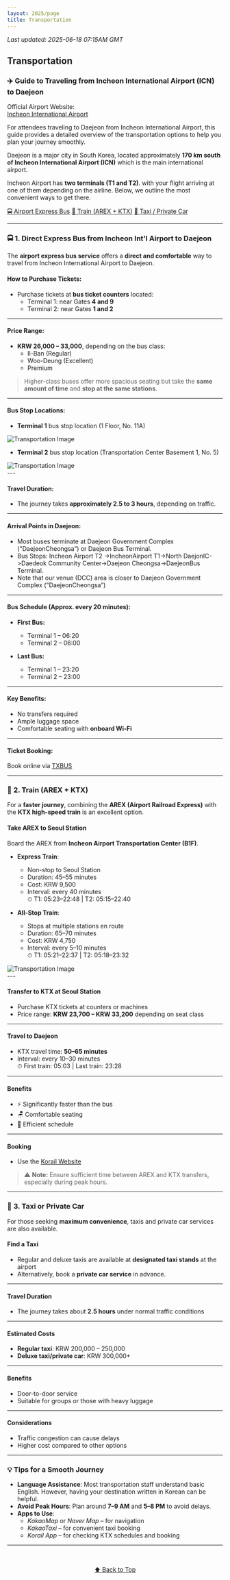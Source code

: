 ```yaml
---
layout: 2025/page
title: Transportation
---
```

*Last updated: 2025-06-18 07:15AM GMT*

<a id="top"></a>

## Transportation

### ✈️ Guide to Traveling from Incheon International Airport (ICN) to Daejeon

Official Airport Website:  
[Incheon International Airport](https://www.airport.kr/sites/ap_en/index.do)

For attendees traveling to Daejeon from Incheon International Airport, this guide provides a detailed overview of the transportation options to help you plan your journey smoothly.

Daejeon is a major city in South Korea, located approximately **170 km south of Incheon International Airport (ICN)** which is the main international airport.

Incheon Airport has **two terminals (T1 and T2)**. with your flight arriving at one of them depending on the airline. Below, we outline the most convenient ways to get there.

<div class="transport-nav">
  <a href="#express-bus" class="transport-button">🚍 Airport Express Bus</a>
  <a href="#train" class="transport-button">🚄 Train (AREX + KTX)</a>
  <a href="#taxi" class="transport-button">🚖 Taxi / Private Car</a>
</div>

---


### 🚍 <a id="express-bus"></a>1. Direct Express Bus from Incheon Int'l Airport to Daejeon

The **airport express bus service** offers a **direct and comfortable** way to travel from Incheon International Airport to Daejeon.

####  **How to Purchase Tickets:**
- Purchase tickets at **bus ticket counters** located:
  - Terminal 1: near Gates **4 and 9**
  - Terminal 2: near Gates **1 and 2**

---

####  **Price Range:**
- **KRW 26,000 – 33,000**, depending on the bus class:
  - Il-Ban (Regular)
  - Woo-Deung (Excellent)
  - Premium

> Higher-class buses offer more spacious seating but take the **same amount of time** and **stop at the same stations**.

---

####  **Bus Stop Locations:**
- **Terminal 1** bus stop location (1 Floor, No. 11A)

<div class="transportation-img-wrapper">
  <img src="{{ 'assets/2025/img/Transportation1.png' | relative_url }}" alt="Transportation Image">
</div>

- **Terminal 2** bus stop location (Transportation Center Basement 1, No. 5)

<div class="transportation-img-wrapper">
  <img src="{{ 'assets/2025/img/Transportation2.png' | relative_url }}" alt="Transportation Image">
</div>
---

####  **Travel Duration:**
- The journey takes **approximately 2.5 to 3 hours**, depending on traffic.

---

####  **Arrival Points in Daejeon:**
- Most buses terminate at Daejeon Government Complex ("DaejeonCheongsa”) or Daejeon Bus Terminal.
- Bus Stops: Incheon Airport T2 ->IncheonAirport T1->North DaejonIC->Daedeok Community Center->Daejeon Cheongsa->DaejeonBus Terminal.
- Note that our venue (DCC) area is closer to Daejeon Government Complex ("DaejeonCheongsa”)

---

####  **Bus Schedule (Approx. every 20 minutes):**
- **First Bus:**
  - Terminal 1 – 06:20  
  - Terminal 2 – 06:00

- **Last Bus:**
  - Terminal 1 – 23:20  
  - Terminal 2 – 23:00

---

####  **Key Benefits:**
- No transfers required  
- Ample luggage space  
- Comfortable seating with **onboard Wi-Fi**

---

####  **Ticket Booking:**
Book online via [TXBUS](https://intercitybuse.tmoney.co.kr/)

---

### 🚄 <a id="train"></a>2. Train (AREX + KTX)

For a **faster journey**, combining the **AREX (Airport Railroad Express)** with the **KTX high-speed train** is an excellent option.

####  **Take AREX to Seoul Station**
Board the AREX from **Incheon Airport Transportation Center (B1F)**.

- **Express Train**:
  - Non-stop to Seoul Station
  - Duration: 45–55 minutes
  - Cost: KRW 9,500
  - Interval: every 40 minutes  
    ⏱ T1: 05:23–22:48 | T2: 05:15–22:40

- **All-Stop Train**:
  - Stops at multiple stations en route
  - Duration: 65–70 minutes
  - Cost: KRW 4,750
  - Interval: every 5–10 minutes  
    ⏱ T1: 05:21–22:37 | T2: 05:18–23:32

<div class="transportation-img-wrapper">
  <img src="{{ 'assets/2025/img/Transportation3.jpg' | relative_url }}" alt="Transportation Image">
</div>
---

####  **Transfer to KTX at Seoul Station**
- Purchase KTX tickets at counters or machines
- Price range: **KRW 23,700 – KRW 33,200** depending on seat class

---

####  **Travel to Daejeon**
- KTX travel time: **50–65 minutes**
- Interval: every 10–30 minutes  
  ⏱ First train: 05:03 | Last train: 23:28

---

####  **Benefits**
- ⚡ Significantly faster than the bus
- 🪑 Comfortable seating
- 🚄 Efficient schedule

---

#### **Booking**
- Use the [Korail Website](https://www.letskorail.com/ebizbf/EbizbfForeign_pr16100.do?gubun=1)

> ⚠️ **Note:** Ensure sufficient time between AREX and KTX transfers, especially during peak hours.

---

### 🚖 <a id="taxi"></a>3. Taxi or Private Car

For those seeking **maximum convenience**, taxis and private car services are also available.

#### **Find a Taxi**
- Regular and deluxe taxis are available at **designated taxi stands** at the airport
- Alternatively, book a **private car service** in advance.

---

#### **Travel Duration**
- The journey takes about **2.5 hours** under normal traffic conditions

---

#### **Estimated Costs**
- **Regular taxi**: KRW 200,000 – 250,000  
- **Deluxe taxi/private car**: KRW 300,000+

---

#### **Benefits**
- Door-to-door service  
- Suitable for groups or those with heavy luggage

---

#### **Considerations**
- Traffic congestion can cause delays  
- Higher cost compared to other options

---

### 💡 Tips for a Smooth Journey

- **Language Assistance**: Most transportation staff understand basic English. However, having your destination written in Korean can be helpful.
- **Avoid Peak Hours**: Plan around **7–9 AM** and **5–8 PM** to avoid delays.
- **Apps to Use**:
  - *KakaoMap* or *Naver Map* – for navigation
  - *KakaoTaxi* – for convenient taxi booking
  - *Korail App* – for checking KTX schedules and booking

---
<div style="text-align: center; margin: 3rem 0;">
  <a href="#top" class="back-to-top">⬆️ Back to Top</a>
</div>

